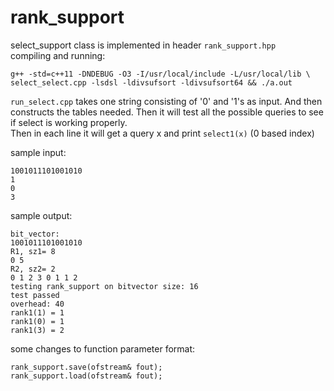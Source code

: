 # rank_support
select_support class is implemented in header `rank_support.hpp`  
compiling and running:
```
g++ -std=c++11 -DNDEBUG -O3 -I/usr/local/include -L/usr/local/lib \ select_select.cpp -lsdsl -ldivsufsort -ldivsufsort64 && ./a.out
```
`run_select.cpp` takes one string consisting of '0' and '1's as input. And then constructs the tables needed. Then it will test all the possible queries to see if select is working properly.  
Then in each line it will get a query x and print `select1(x)` (0 based index)

sample input:
```
1001011101001010
1
0
3   

```
sample output:
```
bit_vector:
1001011101001010
R1, sz1= 8
0 5 
R2, sz2= 2
0 1 2 3 0 1 1 2 
testing rank_support on bitvector size: 16
test passed
overhead: 40
rank1(1) = 1
rank1(0) = 1
rank1(3) = 2
```


some changes to function parameter format:
```
rank_support.save(ofstream& fout);
rank_support.load(ofstream& fout);
```
